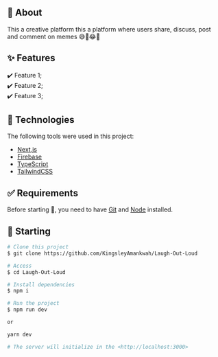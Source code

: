
## :dart: About

This a creative platform this a platform where users share, discuss, post and comment on memes 😅🚀😂🤣

## :sparkles: Features

:heavy_check_mark: Feature 1;\
:heavy_check_mark: Feature 2;\
:heavy_check_mark: Feature 3;

## :rocket: Technologies

The following tools were used in this project:

- [Next.js](https://nextjs.org)
- [Firebase](https://nodejs.org/en/)
- [TypeScript](https://www.typescriptlang.org/)
- [TailwindCSS](https://tailwindcss.com)

## :white_check_mark: Requirements

Before starting :checkered_flag:, you need to have [Git](https://git-scm.com) and [Node](https://nodejs.org/en/) installed.

## :checkered_flag: Starting

```bash
# Clone this project
$ git clone https://github.com/KingsleyAmankwah/Laugh-Out-Loud

# Access
$ cd Laugh-Out-Loud

# Install dependencies
$ npm i

# Run the project
$ npm run dev

or

yarn dev

# The server will initialize in the <http://localhost:3000>
```
